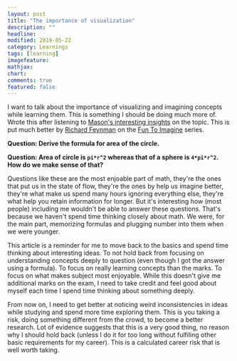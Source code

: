 ```yaml
---
layout: post
title: "The importance of visualization"
description: ""
headline: 
modified: 2019-05-22
category: Learnings
tags: [learning]
imagefeature: 
mathjax: 
chart: 
comments: true
featured: false
---
```



I want to talk about the importance of visualizing and imagining concepts while learning them. This is something I should be doing much more of. Wrote this after listening to [Mason's interesting insights](https://twitter.com/webdevMason/status/1129647880937934848) on the topic. This is put much better by [Richard Feynman](https://en.wikipedia.org/wiki/Richard_Feynman) on the [Fun To Imagine](http://www.bbc.co.uk/archive/feynman/) series. 

**Question: Derive the formula for area of the circle.**

**Question: Area of circle is `pi*r^2` whereas that of a sphere is `4*pi*r^2`. How do we make sense of that?**

Questions like these are the most enjoable part of math, they're the ones that put us in the state of flow, they're the ones by help us imagine better, they're what make us spend many hours ignoring everything else, they're what help you retain information for longer. But it's interesting how (most people) including me wouldn't be able to answer these questions. That's because we haven't spend time thinking closely about math. We were, for the main part, memorizing formulas and plugging number into them when we were younger. 

This article is a reminder for me to move back to the basics and spend time thinking about interesting ideas. To not hold back from focusing on understanding concepts deeply to question (even though I got the answer using a formula). To focus on really learning concepts than the marks. To focus on what makes subject most enjoyable. While this doesn't give me additional marks on the exam, I need to take credit and feel good about myself each time I spend time thinking about something deeply.

From now on, I need to get better at noticing weird inconsistencies in ideas while studying and spend more time exploring them. This is you taking a risk, doing something different from the crowd, to become a better research. Lot of evidence suggests that this is a very good thing, no reason why I should hold back (unless I do it for too long without fulfiling other basic requirements for my career). This is a calculated career risk that is well worth taking. 